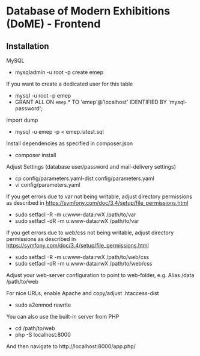 Database of Modern Exhibitions (DoME) - Frontend
============================================================

Installation
------------
MySQL

- mysqladmin -u root -p create emep

If you want to create a dedicated user for this table
- mysql -u root -p emep
- GRANT ALL ON `emep`.* TO 'emep'@'localhost' IDENTIFIED BY 'mysql-password';

Import dump
- mysql -u emep -p < emep.latest.sql

Install dependencies as specified in composer.json
- composer install

Adjust Settings (database user/password and mail-delivery settings)
- cp config/parameters.yaml-dist config/parameters.yaml
- vi config/parameters.yaml


If you get errors due to var not being writable, adjust directory permissions as
described in https://symfony.com/doc/3.4/setup/file_permissions.html
- sudo setfacl -R -m u:www-data:rwX /path/to/var
- sudo setfacl -dR -m u:www-data:rwX /path/to/var

If you get errors due to web/css not being writable, adjust directory permissions as
described in https://symfony.com/doc/3.4/setup/file_permissions.html
- sudo setfacl -R -m u:www-data:rwX /path/to/web/css
- sudo setfacl -dR -m u:www-data:rwX /path/to/web/css

Adjust your web-server configuration to point to web-folder, e.g.
    Alias /data /path/to/web

For nice URLs, enable Apache and copy/adjust .htaccess-dist
- sudo a2enmod rewrite

You can also use the built-in server from PHP
- cd /path/to/web
- php -S localhost:8000

And then navigate to http://localhost:8000/app.php/